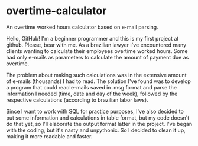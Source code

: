 # overtime-calculator
An overtime worked hours calculator based on e-mail parsing.

Hello, GitHub!  I'm a beginner programmer and this is my first project at github. Please, bear with me.  As a brazilian lawyer I've encountered many clients wanting to calculate their employees overtime worked hours. Some had only e-mails as parameters to calculate the amount of payment due as overtime.

The problem about making such calculations was in the extensive amount of e-mails (thousands) I had to read.  The solution I've found was to develop a program that could read e-mails saved in .msg format and parse the information I needed (time, date and day of the week), followed by the respective calculations (according to brazilian labor laws). 

Since I want to work with SQL for practice purposes, I've also decided to put some information and calculations in table format, but my code doesn't do that yet, so I'll elaborate the output format latter in the project.  I've began with the coding, but it's nasty and unpythonic. So I decided to clean it up, making it more readable and faster.
